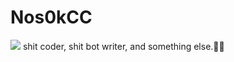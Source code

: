 # Nos0kCC
<img src="https://github.com/Nos0kCC/Nos0kCC/blob/main/1647114377430429_Da6rAceV.jpg?raw=true">
shit coder, shit bot writer, and something else.🥶🌚


